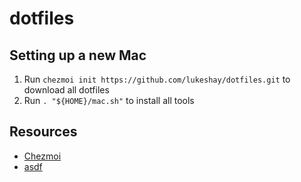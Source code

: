 # dotfiles

## Setting up a new Mac

1. Run `chezmoi init https://github.com/lukeshay/dotfiles.git` to download all dotfiles
2. Run `. "${HOME}/mac.sh"` to install all tools

## Resources

* [Chezmoi](https://www.chezmoi.io/)
* [asdf](https://asdf-vm.com/)
